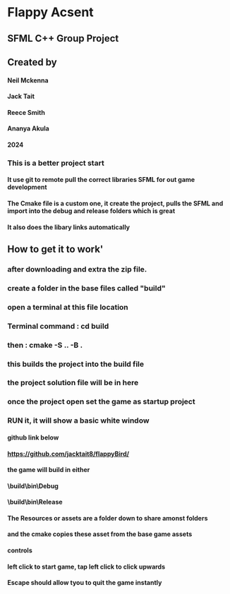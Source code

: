 # Flappy Acsent

## SFML C++ Group Project 
## Created by 
#### Neil Mckenna
#### Jack Tait
#### Reece Smith
#### Ananya Akula

#### 2024

### This is a better project start 

#### It use git to remote pull the correct libraries SFML for out game development

#### The Cmake file is a custom one, it create the project, pulls the SFML and import into the debug and release folders which is great
#### It also does the libary links automatically

## How to get it to work'

### after downloading and extra the zip file.
### create a folder in the base files called "build"
### open a terminal at this file location
### Terminal command : cd build 
### then : cmake -S .. -B .
### this builds the project into the build file
### the project solution file will be in here 
### once the project open set the game as startup project
### RUN it, it will show a basic white window

#### github link below
#### https://github.com/jacktait8/flappyBird/

#### the game will build in either 
#### \build\bin\Debug
#### \build\bin\Release
#### The Resources or assets are a folder down to share amonst folders 
#### and the cmake copies these asset from the base game assets  


#### controls
#### left click to start game, tap left click to click upwards
#### Escape should allow tyou to quit the game instantly  

